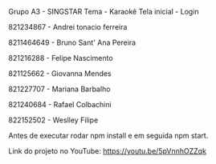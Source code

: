 


Grupo A3 - SINGSTAR 
Tema - Karaokê 
Tela inicial - Login 

821234867 - Andrei tonacio ferreira	

8211464649 - Bruno Sant' Ana Pereira

821216288 - Felipe Nascimento

821125662 - Giovanna Mendes

821227707 - Mariana Barbalho

821240684 - Rafael Colbachini

822152502 - Weslley Filipe







Antes de executar rodar npm install e em seguida npm start.

Link do projeto no YouTube: https://youtu.be/5pVnnhOZZqk
